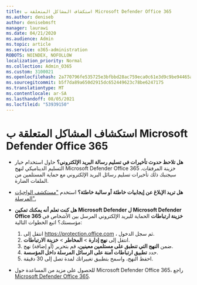 ```yaml
---
title: استكشاف المشاكل المتعلقة ب Microsoft Defender Office 365
ms.author: deniseb
author: denisebmsft
manager: laurawi
ms.date: 04/21/2020
ms.audience: Admin
ms.topic: article
ms.service: o365-administration
ROBOTS: NOINDEX, NOFOLLOW
localization_priority: Normal
ms.collection: Admin_O365
ms.custom: 3100021
ms.openlocfilehash: 2a770796fe535725e3bfbbd28ac759eca0c61e3d9c9be94465af2d0988bff7c9
ms.sourcegitcommit: b5f7da89a650d2915dc652449623c78be6247175
ms.translationtype: MT
ms.contentlocale: ar-SA
ms.lasthandoff: 08/05/2021
ms.locfileid: "53939150"
---
```

# <a name="troubleshoot-issues-with-microsoft-defender-for-office-365"></a>استكشاف المشاكل المتعلقة ب Microsoft Defender Office 365

- **هل تلاحظ حدوث تأخيرات في تسليم رسالة البريد الإلكتروني؟** حاول استخدام خيار التسليم الديناميكي لنهج Microsoft Defender Office 365 خزينة المرفقات. سيجنبك ذلك تأخيرات تسليم رسائل البريد الإلكتروني مع حماية المستلمين من الملفات الضارة.
- **هل تريد الإبلاغ عن إيجابيات خاطئة أو سالبة خاطئة؟** استخدم ["مستكشف الواجبات المرسلة".](https://protection.office.com/reportsubmission)
- **هل كنت تعلم أنه يمكنك تمكين Microsoft Defender ل Microsoft Defender Office 365 خزينة ارتباطات** الحماية للبريد الإلكتروني المرسل بين الأشخاص في مؤسستك؟ اتبع الخطوات التالية:
    1. انتقل إلى https://protection.office.com ، ثم سجل الدخول.
    2. انتقل إلى **نهج إدارة**  >  **المخاطر**  >  **خزينة الارتباطات**.
    3. ضمن **النهج التي تنطبق على مستلمين معينين،** قم بتحرير (أو إضافة) نهج.
    4. حدد **تطبيق ارتباطات آمنة على الرسائل المرسلة داخل المؤسسة**.
    5. احفظ النهج، واسمح بتطبيق تغييراتك لمدة تصل إلى 30 دقيقة.

- للحصول على مزيد من المساعدة حول Microsoft Defender Office 365، راجع [Microsoft Defender Office 365](/microsoft-365/security/office-365-security/office-365-atp).